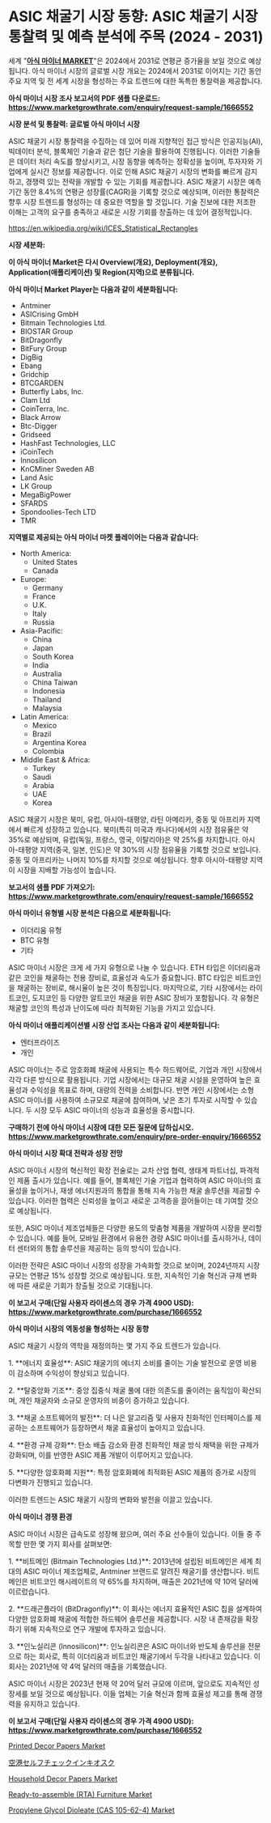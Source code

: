 <p><h1>ASIC 채굴기 시장 동향: ASIC 채굴기 시장 통찰력 및 예측 분석에 주목 (2024 - 2031)</h1></p><p>세계 "<strong><a href="https://www.marketgrowthrate.com/asic-miners-r1666552">아식 마이너 MARKET</a></strong>"은 2024에서 2031로 연평균 증가율을 보일 것으로 예상됩니다. 아식 마이너 시장의 글로벌 시장 개요는 2024에서 2031로 이어지는 기간 동안 주요 지역 및 전 세계 시장을 형성하는 주요 트렌드에 대한 독특한 통찰력을 제공합니다.</p>
<p><strong>아식 마이너 시장 조사 보고서의 PDF 샘플 다운로드: <a href="https://www.marketgrowthrate.com/enquiry/request-sample/1666552">https://www.marketgrowthrate.com/enquiry/request-sample/1666552</a></strong></p>
<p><strong>시장 분석 및 통찰력: 글로벌 아식 마이너 시장</strong></p>
<p><p>ASIC 채굴기 시장 통찰력을 수집하는 데 있어 미래 지향적인 접근 방식은 인공지능(AI), 빅데이터 분석, 블록체인 기술과 같은 첨단 기술을 활용하여 진행됩니다. 이러한 기술들은 데이터 처리 속도를 향상시키고, 시장 동향을 예측하는 정확성을 높이며, 투자자와 기업에게 실시간 정보를 제공합니다. 이로 인해 ASIC 채굴기 시장의 변화를 빠르게 감지하고, 경쟁력 있는 전략을 개발할 수 있는 기회를 제공합니다. ASIC 채굴기 시장은 예측 기간 동안 8.4%의 연평균 성장률(CAGR)을 기록할 것으로 예상되며, 이러한 통찰력은 향후 시장 트렌드를 형성하는 데 중요한 역할을 할 것입니다. 기술 진보에 대한 저조한 이해는 고객의 요구를 충족하고 새로운 시장 기회를 창출하는 데 있어 결정적입니다.</p></p>
<p><a href="%7CAUTHORITHY_DOMAIN_URL%7C">https://en.wikipedia.org/wiki/ICES_Statistical_Rectangles</a></p>
<p><strong>시장 세분화:</strong></p>
<p><strong>이 아식 마이너 Market은 다시 Overview(개요), Deployment(개요), Application(애플리케이션) 및 Region(지역)으로 분류됩니다.</strong></p>
<p><strong>아식 마이너 Market Player는 다음과 같이 세분화됩니다:</strong></p>
<p><ul><li>Antminer</li><li>ASICrising GmbH</li><li>Bitmain Technologies Ltd.</li><li>BIOSTAR Group</li><li>BitDragonfly</li><li>BitFury Group</li><li>DigBig</li><li>Ebang</li><li>Gridchip</li><li>BTCGARDEN</li><li>Butterfly Labs, Inc.</li><li>Clam Ltd</li><li>CoinTerra, Inc.</li><li>Black Arrow</li><li>Btc-Digger</li><li>Gridseed</li><li>HashFast Technologies, LLC</li><li>iCoinTech</li><li>Innosilicon</li><li>KnCMiner Sweden AB</li><li>Land Asic</li><li>LK Group</li><li>MegaBigPower</li><li>SFARDS</li><li>Spondoolies-Tech LTD</li><li>TMR</li></ul></p>
<p><strong>지역별로 제공되는 아식 마이너 마켓 플레이어는 다음과 같습니다:</strong></p>
<p><ul>
    <li>
        North America:
        <ul>
            <li>United States</li>
            <li>Canada</li>
        </ul>
    </li>
    <li>
        Europe:
        <ul>
            <li>Germany</li>
            <li>France</li>
            <li>U.K.</li>
            <li>Italy</li>
            <li>Russia</li>
        </ul>
    </li>
    <li>
        Asia-Pacific:
        <ul>
            <li>China</li>
            <li>Japan</li>
            <li>South Korea</li>
            <li>India</li>
            <li>Australia</li>
            <li>China Taiwan</li>
            <li>Indonesia</li>
            <li>Thailand</li>
            <li>Malaysia</li>
        </ul>
    </li>
    <li>
        Latin America:
        <ul>
            <li>Mexico</li>
            <li>Brazil</li>
            <li>Argentina Korea</li>
            <li>Colombia</li>
        </ul>
    </li>
    <li>
        Middle East & Africa:
        <ul>
            <li>Turkey</li>
            <li>Saudi</li>
            <li>Arabia</li>
            <li>UAE</li>
            <li>Korea</li>
        </ul>
    </li>
    </ul></p>
<p><p>ASIC 채굴기 시장은 북미, 유럽, 아시아-태평양, 라틴 아메리카, 중동 및 아프리카 지역에서 빠르게 성장하고 있습니다. 북미(특히 미국과 캐나다)에서의 시장 점유율은 약 35%로 예상되며, 유럽(독일, 프랑스, 영국, 이탈리아)은 약 25%를 차지합니다. 아시아-태평양 지역(중국, 일본, 인도)은 약 30%의 시장 점유율을 기록할 것으로 보입니다. 중동 및 아프리카는 나머지 10%를 차지할 것으로 예상됩니다. 향후 아시아-태평양 지역이 시장을 지배할 가능성이 높습니다.</p></p>
<p><strong>보고서의 샘플 PDF 가져오기: <a href="https://www.marketgrowthrate.com/enquiry/request-sample/1666552">https://www.marketgrowthrate.com/enquiry/request-sample/1666552</a></strong></p>
<p><strong>아식 마이너 유형별 시장 분석은 다음으로 세분화됩니다:</strong></p>
<p><ul><li>이더리움 유형</li><li>BTC 유형</li><li>기타</li></ul></p>
<p><p>ASIC 마이너 시장은 크게 세 가지 유형으로 나눌 수 있습니다. ETH 타입은 이더리움과 같은 코인을 채굴하는 전용 장비로, 효율성과 속도가 중요합니다. BTC 타입은 비트코인을 채굴하는 장비로, 해시율이 높은 것이 특징입니다. 마지막으로, 기타 시장에서는 라이트코인, 도지코인 등 다양한 알트코인 채굴을 위한 ASIC 장비가 포함됩니다. 각 유형은 채굴할 코인의 특성과 난이도에 따라 최적화된 기능을 가지고 있습니다.</p></p>
<p><strong>아식 마이너 애플리케이션별 시장 산업 조사는 다음과 같이 세분화됩니다:</strong></p>
<p><ul><li>엔터프라이즈</li><li>개인</li></ul></p>
<p><p>ASIC 마이너는 주로 암호화폐 채굴에 사용되는 특수 하드웨어로, 기업과 개인 시장에서 각각 다른 방식으로 활용됩니다. 기업 시장에서는 대규모 채굴 시설을 운영하여 높은 효율성과 수익성을 목표로 하며, 대량의 전력을 소비합니다. 반면 개인 시장에서는 소형 ASIC 마이너를 사용하여 소규모로 채굴에 참여하며, 낮은 초기 투자로 시작할 수 있습니다. 두 시장 모두 ASIC 마이너의 성능과 효율성을 중시합니다.</p></p>
<p><strong>구매하기 전에 아식 마이너 시장에 대한 모든 질문에 답하십시오. <a href="https://www.marketgrowthrate.com/enquiry/pre-order-enquiry/1666552">https://www.marketgrowthrate.com/enquiry/pre-order-enquiry/1666552</a></strong></p>
<p><strong>아식 마이너 시장 확대 전략과 성장 전망</strong></p>
<p><p>ASIC 마이너 시장의 혁신적인 확장 전술로는 교차 산업 협력, 생태계 파트너십, 파격적인 제품 출시가 있습니다. 예를 들어, 블록체인 기술 기업과 협력하여 ASIC 마이너의 효율성을 높이거나, 재생 에너지원과의 통합을 통해 지속 가능한 채굴 솔루션을 제공할 수 있습니다. 이러한 협력은 신뢰성을 높이고 새로운 고객층을 끌어들이는 데 기여할 것으로 예상됩니다.</p><p>또한, ASIC 마이너 제조업체들은 다양한 용도의 맞춤형 제품을 개발하여 시장을 분리할 수 있습니다. 예를 들어, 모바일 환경에서 유용한 경량 ASIC 마이너를 출시하거나, 데이터 센터와의 통합 솔루션을 제공하는 등의 방식이 있습니다. </p><p>이러한 전략은 ASIC 마이너 시장의 성장을 가속화할 것으로 보이며, 2024년까지 시장 규모는 연평균 15% 성장할 것으로 예상됩니다. 또한, 지속적인 기술 혁신과 규제 변화에 따른 새로운 기회가 창출될 것으로 기대됩니다.</p></p>
<p><strong>이 보고서 구매(단일 사용자 라이센스의 경우 가격 4900 USD): <a href="https://www.marketgrowthrate.com/purchase/1666552">https://www.marketgrowthrate.com/purchase/1666552</a></strong></p>
<p><strong>아식 마이너 시장의 역동성을 형성하는 시장 동향</strong></p>
<p><p>ASIC 채굴기 시장의 역학을 재정의하는 몇 가지 주요 트렌드가 있습니다.</p><p>1. **에너지 효율성**: ASIC 채굴기의 에너지 소비를 줄이는 기술 발전으로 운영 비용이 감소하며 수익성이 향상되고 있습니다.</p><p>2. **탈중앙화 기조**: 중앙 집중식 채굴 풀에 대한 의존도를 줄이려는 움직임이 확산되며, 개인 채굴자와 소규모 운영자의 비중이 증가하고 있습니다.</p><p>3. **채굴 소프트웨어의 발전**: 더 나은 알고리즘 및 사용자 친화적인 인터페이스를 제공하는 소프트웨어가 등장하면서 채굴 효율성이 높아지고 있습니다.</p><p>4. **환경 규제 강화**: 탄소 배출 감소와 환경 친화적인 채굴 방식 채택을 위한 규제가 강화되며, 이를 반영한 ASIC 제품 개발이 이루어지고 있습니다.</p><p>5. **다양한 암호화폐 지원**: 특정 암호화폐에 최적화된 ASIC 제품의 증가로 시장의 다변화가 진행되고 있습니다. </p><p>이러한 트렌드는 ASIC 채굴기 시장의 변화와 발전을 이끌고 있습니다.</p></p>
<p><strong>아식 마이너 경쟁 환경</strong></p>
<p><p>ASIC 마이너 시장은 급속도로 성장해 왔으며, 여러 주요 선수들이 있습니다. 이들 중 주목할 만한 몇 가지 회사를 살펴보면:</p><p>1. **비트메인 (Bitmain Technologies Ltd.)**: 2013년에 설립된 비트메인은 세계 최대의 ASIC 마이너 제조업체로, Antminer 브랜드로 알려진 채굴기를 생산합니다. 비트메인은 비트코인 해시레이트의 약 65%를 차지하며, 매출은 2021년에 약 10억 달러에 이르렀습니다. </p><p>2. **드래곤플라이 (BitDragonfly)**: 이 회사는 에너지 효율적인 ASIC 칩을 설계하여 다양한 암호화폐 채굴에 적합한 하드웨어 솔루션을 제공합니다. 시장 내 존재감을 확장하기 위해 지속적으로 연구 개발에 투자하고 있습니다.</p><p>3. **인노실리콘 (Innosilicon)**: 인노실리콘은 ASIC 마이너와 반도체 솔루션을 전문으로 하는 회사로, 특히 이더리움과 비트코인 채굴기에서 두각을 나타내고 있습니다. 이 회사는 2021년에 약 4억 달러의 매출을 기록했습니다.</p><p>ASIC 마이너 시장은 2023년 현재 약 20억 달러 규모에 이르며, 앞으로도 지속적인 성장세를 보일 것으로 예상됩니다. 이들 업체는 기술 혁신과 함께 효율성 제고를 통해 경쟁력을 유지하고 있습니다.</p></p>
<p><strong>이 보고서 구매(단일 사용자 라이센스의 경우 가격 4900 USD): <a href="https://www.marketgrowthrate.com/purchase/1666552">https://www.marketgrowthrate.com/purchase/1666552</a></strong></p>
<p><p><a href="https://issuu.com/reportprime-2/docs/printed-decor-papers-market-size-20_5b95d6c1571b75">Printed Decor Papers Market</a></p><p><a href="https://medium.com/@shume96/%E3%82%B0%E3%83%AD%E3%83%BC%E3%83%90%E3%83%AB%E7%A9%BA%E6%B8%AF%E3%82%BB%E3%83%AB%E3%83%95%E3%83%81%E3%82%A7%E3%83%83%E3%82%AF%E3%82%A4%E3%83%B3%E3%82%AD%E3%82%AA%E3%82%B9%E3%82%AF%E5%B8%82%E5%A0%B4-%E3%82%A2%E3%83%97%E3%83%AA%E3%82%B1%E3%83%BC%E3%82%B7%E3%83%A7%E3%83%B3-%E6%9C%80%E7%B5%82%E9%9C%80%E8%A6%81%E7%94%A3%E6%A5%AD-%E3%82%BF%E3%82%A4%E3%83%97-%E8%A8%AD%E5%82%99-%E5%9C%B0%E5%9F%9F%E3%81%AB%E7%84%A6%E7%82%B9%E3%82%92%E5%BD%93%E3%81%A6%E3%81%9F%E5%88%86%E6%9E%90%E3%81%A8%E4%BA%88%E6%B8%AC-2024%E5%B9%B4-2031%E5%B9%B4-f69df5be2b04?postPublishedType=repub">空港セルフチェックインキオスク</a></p><p><a href="https://issuu.com/reportprime-2/docs/household-decor-papers-market-size-_dee4dd49b0487c">Household Decor Papers Market</a></p><p><a href="https://github.com/arionmp/Market-Research-Report-List-5/blob/main/ready-to-assemble-rta-furniture-market.md">Ready-to-assemble (RTA) Furniture Market</a></p><p><a href="https://medium.com/@lottiejerde2023/an-in-depth-analysis-of-the-global-propylene-glycol-dioleate-cas-105-62-4-market-scope-and-its-5af2234ea19e?postPublishedType=repub">Propylene Glycol Dioleate (CAS 105-62-4) Market</a></p></p>